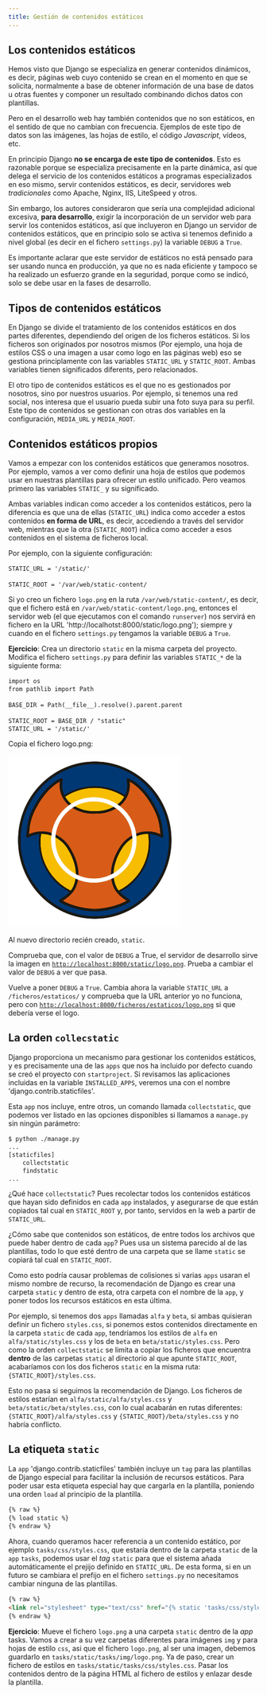 ```yaml
---
title: Gestión de contenidos estáticos
---
```


## Los contenidos estáticos

Hemos visto que Django se especializa en generar contenidos dinámicos, es
decir, páginas web cuyo contenido se crean en el momento en que se solicita,
normalmente a base de obtener información de una base de datos u otras fuentes
y componer un resultado combinando dichos datos con plantillas.

Pero en el desarrollo web hay también contenidos que no son estáticos, en el
sentido de que no cambian con frecuencia. Ejemplos de este tipo de datos
son las imágenes, las hojas de estilo, el código _Javascript_, vídeos, etc.

En principio Django **no se encarga de este tipo de contenidos**. Esto es
razonable porque se especializa precisamente en la parte dinámica, así que
delega el servicio de los contenidos estáticos a programas especializados en
eso mismo, servir contenidos estáticos, es decir, servidores web
_tradicionales_ como Apache, Nginx, IIS, LiteSpeed y otros.

Sin embargo, los autores consideraron que sería una complejidad adicional
excesiva, **para desarrollo**, exigir la incorporación de un servidor web para
servir los contenidos estáticos, así que incluyeron en Django un servidor de
contenidos estáticos, que en principio solo se activa si tenemos definido a
nivel global (es decir en el fichero `settings.py`) la variable `DEBUG` a
`True`.

Es importante aclarar que este servidor de estáticos no está pensado para ser
usando nunca en producción, ya que no es nada eficiente y tampoco se ha
realizado un esfuerzo grande en la seguridad, porque como se indicó, solo se
debe usar en la fases de desarrollo.

## Tipos de contenidos estáticos

En Django se divide el tratamiento de los contenidos estáticos en dos partes
diferentes, dependiendo del origen de los ficheros estáticos. Si los ficheros
son originados por nosotros mismos (Por ejemplo, una hoja de estilos CSS o una
imagen a usar como logo en las páginas web) eso se gestiona principlamente con
las variables `STATIC_URL` y `STATIC_ROOT`. Ambas variables tienen significados
diferents, pero relacionados.

El otro tipo de contenidos estáticos es el que no es gestionados por nosotros,
sino por nuestros usuarios. Por ejemplo, si tenemos una red social, nos
interesa que el usuario pueda subir una foto suya para su perfil. Este tipo de
contenidos se gestionan con otras dos variables en la configuración,
`MEDIA_URL` y `MEDIA_ROOT`.

## Contenidos estáticos propios

Vamos a empezar con los contenidos estáticos que generamos nosotros. Por
ejemplo, vamos a ver como definir una hoja de estilos que podemos usar en
nuestras plantillas para ofrecer un estilo unificado. Pero veamos primero
las variables `STATIC_` y su significado.

Ambas variables indican como acceder a los contenidos estáticos, pero la
diferencia es que una de ellas (`STATIC_URL`) indica como acceder a estos
contenidos **en forma de URL**, es decir, accediendo a través del servidor web,
mientras que la otra (`STATIC_ROOT`) indica como acceder a esos contenidos en
el sistema de ficheros local.

Por ejemplo, con la siguiente configuración:

```
STATIC_URL = '/static/'

STATIC_ROOT = '/var/web/static-content/
```

Si yo creo un fichero `logo.png` en la ruta `/var/web/static-content/`, es
decir, que el fichero está en `/var/web/static-content/logo.png`, entonces el
servidor web (el que ejecutamos con el comando `runserver`) nos servirá en
fichero en la URL 'http://localhotst:8000/static/logo.png'); siempre y cuando
en el fichero `settings.py` tengamos la variable `DEBUG` a `True`.

**Ejercicio**: Crea un directorio `static` en la misma carpeta del proyecto.
Modifica el fichero `settings.py` para definir las variables `STATIC_*` de la
siguiente forma:

```
import os
from pathlib import Path

BASE_DIR = Path(__file__).resolve().parent.parent

STATIC_ROOT = BASE_DIR / "static"
STATIC_URL = '/static/'
```

Copia el fichero logo.png:

![Taskmaster Logo](./img/logo.png)

Al nuevo directorio recién creado, `static`.

Comprueba que, con el valor de `DEBUG` a True, el servidor de desarrollo sirve
la imagen en
[`http://localhost:8000/static/logo.png`](http://localhost:8000/static/logo.png).
Prueba a cambiar el valor de `DEBUG` a ver que pasa.

Vuelve a poner `DEBUG` a `True`. Cambia ahora la variable `STATIC_URL` a
`/ficheros/estaticos/` y comprueba que la URL anterior yo no funciona, pero con
[`http://localhost:8000/ficheros/estaticos/logo.png`](http://localhost:8000/ficheros/estaticos/logo.png) si que debería verse el logo.

## La orden `collecstatic`

Django proporciona un mecanismo para gestionar los contenidos estáticos, y es
precisamente una de las `apps` que nos ha incluido por defecto cuando se creó
el proyecto con `startproject`. Si revisamos las aplicaciones incluidas en la
variable `INSTALLED_APPS`, veremos una con el nombre 'django.contrib.staticfiles'.

Esta `app` nos incluye, entre otros, un comando llamada `collectstatic`,
que podemos ver listado en las opciones disponibles si llamamos a `manage.py`
sin ningún parámetro:

```shell
$ python ./manage.py
...
[staticfiles]
    collectstatic
    findstatic
...
```

¿Qué hace `collectstatic`? Pues recolectar todos los contenidos estáticos que
hayan sido definidos en cada `app` instalados, y asegurarse de que están
copiados tal cual en `STATIC_ROOT` y, por tanto, servidos en la web a partir de
`STATIC_URL`.

¿Cómo sabe que contenidos son estáticos, de entre todos los
archivos que puede haber dentro de cada `app`? Pues usa un sistema parecido
al de las plantillas, todo lo que esté dentro de una carpeta que se llame
`static` se copiará tal cual en `STATIC_ROOT`.

Como esto podría causar problemas de colisiones si varias `apps` usaran el
mismo nombre de recurso, la recomendación de Django es crear una carpeta
`static` y dentro de esta, otra carpeta con el nombre de la `app`, y poner
todos los recursos estáticos en esta última.

Por ejemplo, si tenemos dos `apps` llamadas `alfa` y `beta`, si ambas quisieran
definir un fichero `styles.css`, si ponemos estos contenidos directamente en la
carpeta `static` de cada `app`, tendríamos los estilos de `alfa` en
`alfa/static/styles.css` y los de `beta` en `beta/static/styles.css`. Pero como
la orden `collectstatic` se limita a copiar los ficheros que encuentra **dentro**
de las carpetas `static` al directorio al que apunte `STATIC_ROOT`, acabaríamos
con los dos ficheros `static` en la misma ruta: `{STATIC_ROOT}/styles.css`.

Esto no pasa si seguimos la recomendación de Django. Los ficheros de estilos
estarían en `alfa/static/alfa/styles.css` y `beta/static/beta/styles.css`, con
lo cual acabarán en rutas diferentes: `{STATIC_ROOT}/alfa/styles.css` y
`{STATIC_ROOT}/beta/styles.css` y no habría conflicto.

## La etiqueta `static`

La `app` 'django.contrib.staticfiles' también incluye un `tag` para las
plantillas de Django especial para facilitar la inclusión de recursos
estáticos. Para poder usar esta etiqueta especial hay que cargarla en la
plantilla, poniendo una orden `load` al principio de la plantilla.

```html
{% raw %}
{% load static %}
{% endraw %}
```

Ahora, cuando queramos hacer referencia a un contenido estático, por ejemplo
`tasks/css/styles.css`, que estaría dentro de la carpeta `static` de la `app`
`tasks`, podemos usar el _tag_ `static` para que el sistema añada
automáticamente el prejijo definido en `STATIC_URL`. De esta forma, si en
un futuro se cambiara el prefijo en el fichero `settings.py` no necesitamos
cambiar ninguna de las plantillas.

```html
{% raw %}
<link rel="stylesheet" type="text/css" href="{% static 'tasks/css/styles.css' %}">
{% endraw %}
```

**Ejercicio**: Mueve el fichero `logo.png` a una carpeta `static` dentro de la
_app_ tasks. Vamos a crear a su vez carpetas diferentes para imágenes `img` y
para hojas de estilo `css`, asi que el fichero `logo.png`, al ser una imagen,
debemos guardarlo en `tasks/static/tasks/img/logo.png`. Ya de paso, crear un
fichero de estilos en `tasks/static/tasks/css/styles.css`. Pasar los contenidos
dentro de la página HTML al fichero de estilos y enlazar desde  la plantilla.


